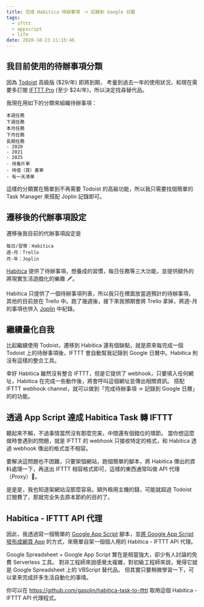 ```yaml
---
title: 完成 Habitica 待辦事項 -> 記錄到 Google 日曆
tags:
  - ifttt
  - appscript
  - life
date: 2020-10-23 11:15:46
---
```


## 我目前使用的待辦事項分類

因為 [Todoist](https://todoist.com/) 高級版 ($29/年) 即將到期，
考量到過去一年的使用狀況，和現在需要多訂閱 [IFTTT Pro](https://ifttt.com/) (至少 $24/年)，所以決定找尋替代品。

我現在用如下的分類來組織待辦事項：

```
本週任務
下週任務
本月任務
下月任務
長期任務
- 2020
- 2021
- 2025
- 待看片單
- 待借（買）書單
- 有一天清單
```

這樣的分類實在簡單到不再需要 Todoist 的高級功能，所以我只需要找個簡單的 Task Ｍanager 來搭配 Joplin 記錄即可。

## 遷移後的代辦事項設定

遷移後我目前的代辦事項設定是

```
每日/習慣：Habitica
週-月：Trello
月-年：Joplin
```

[Habitica](https://habitica.com/) 提供了待辦事項，想養成的習慣，每日任務等三大功能，並提供額外的將現實生活遊戲化的樂趣 🗡。

Habitica 只提供了一個待辦事項列表，所以我只在裡面放當週預計的待辦事項，其他的目前放在 Trello 中。跑了幾週後，接下來我預期會將 Trello 拿掉，將週-月的事項也併入 [Joplin](https://joplinapp.org/) 中紀錄。

## 繼續量化自我

比起繼續使用 Todoist，遷移到 Habitica 還有個缺點，就是原來每完成一個 Todoist 上的待辦事項後，IFTTT 會自動幫我記錄到 Google 日曆中。Habitica 則沒有這樣的整合工具。

幸好 Habitica 雖然沒有整合 IFTTT，但是它提供了 webhook，只要填入任何網址，Habitica 在完成一些動作後，將會呼叫這個網址並傳出相關資訊。
搭配 IFTTT webhook channel，就可以做到「完成待辦事項 -> 記錄到 Google 日曆」的的功能。

## 透過 App Script 達成 Habitica Task 轉 IFTTT

聽起來不賴，不過事情當然沒有那麼完美，中間還有個錯位的環節。
當你想這麼做時會遇到的問題，就是 IFTTT 的 webhook 只接收特定的格式，和 Habitica 透過 webhook 傳出的格式並不相容。

要解決這問題也不困難，只要架個網站，跑個簡單的腳本，將 Habitica 傳出的資料處理一下，再送出 IFTTT 相容格式即可，這樣的東西通常叫做 API 代理（Proxy）🤪。

是是是，我也知道架網站沒那麼容易。額外租用主機的錢，可能就超過 Todoist 訂閱費了，那就完全失去原本節約的目的了。

## Habitica - IFTTT API 代理

因此，我透過寫一個簡單的 [Google App Script](https://script.google.com/) 腳本，並[將 Google App Script 發布成網頁 App](https://developers.google.com/apps-script/guides/web#deploying_a_script_as_a_web_app) 的方式，來簡單自架一個個人用的 Habitica - IFTTT API 代理。

Google Spreadsheet + Google App Script 實在是相當強大，卻少有人討論的免費 Serverless 工具。
對非工程師來說感覺太複雜，對初級工程師來說，覺得它就是 Google Spreadsheet 上的 VBScript 替代品。
但其實只要稍微學習一下，可以拿來完成許多生活自動化的事情。

你可以在 https://github.com/gasolin/habitica-task-to-ifttt 取用這個 Habitica - IFTTT API 代理程式。
